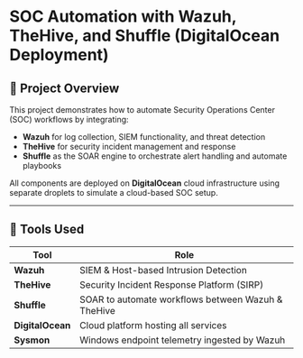 # SOC Automation with Wazuh, TheHive, and Shuffle (DigitalOcean Deployment)

## 📌 Project Overview
This project demonstrates how to automate Security Operations Center (SOC) workflows by integrating:
- **Wazuh** for log collection, SIEM functionality, and threat detection
- **TheHive** for security incident management and response
- **Shuffle** as the SOAR engine to orchestrate alert handling and automate playbooks

All components are deployed on **DigitalOcean** cloud infrastructure using separate droplets to simulate a cloud-based SOC setup.

---

## 🧰 Tools Used

| Tool        | Role                                               |
|-------------|----------------------------------------------------|
| **Wazuh**   | SIEM & Host-based Intrusion Detection              |
| **TheHive** | Security Incident Response Platform (SIRP)         |
| **Shuffle** | SOAR to automate workflows between Wazuh & TheHive |
| **DigitalOcean** | Cloud platform hosting all services          |
| **Sysmon**  | Windows endpoint telemetry ingested by Wazuh       |


